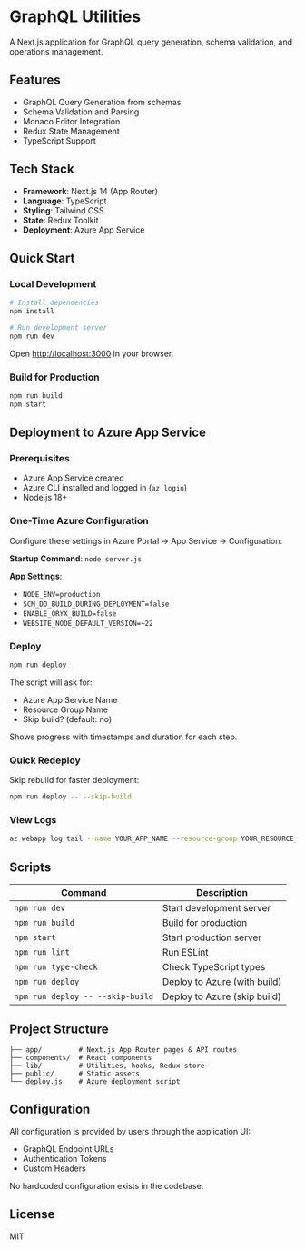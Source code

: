 # GraphQL Utilities

A Next.js application for GraphQL query generation, schema validation, and operations management.

## Features

- GraphQL Query Generation from schemas
- Schema Validation and Parsing
- Monaco Editor Integration
- Redux State Management
- TypeScript Support

## Tech Stack

- **Framework**: Next.js 14 (App Router)
- **Language**: TypeScript
- **Styling**: Tailwind CSS
- **State**: Redux Toolkit
- **Deployment**: Azure App Service

## Quick Start

### Local Development

```bash
# Install dependencies
npm install

# Run development server
npm run dev
```

Open [http://localhost:3000](http://localhost:3000) in your browser.

### Build for Production

```bash
npm run build
npm start
```

## Deployment to Azure App Service

### Prerequisites

- Azure App Service created
- Azure CLI installed and logged in (`az login`)
- Node.js 18+

### One-Time Azure Configuration

Configure these settings in Azure Portal → App Service → Configuration:

**Startup Command**: `node server.js`

**App Settings**:
- `NODE_ENV=production`
- `SCM_DO_BUILD_DURING_DEPLOYMENT=false`
- `ENABLE_ORYX_BUILD=false`
- `WEBSITE_NODE_DEFAULT_VERSION=~22`

### Deploy

```bash
npm run deploy
```

The script will ask for:
- Azure App Service Name
- Resource Group Name  
- Skip build? (default: no)

Shows progress with timestamps and duration for each step.

### Quick Redeploy

Skip rebuild for faster deployment:
```bash
npm run deploy -- --skip-build
```

### View Logs

```bash
az webapp log tail --name YOUR_APP_NAME --resource-group YOUR_RESOURCE_GROUP
```

## Scripts

| Command | Description |
|---------|-------------|
| `npm run dev` | Start development server |
| `npm run build` | Build for production |
| `npm start` | Start production server |
| `npm run lint` | Run ESLint |
| `npm run type-check` | Check TypeScript types |
| `npm run deploy` | Deploy to Azure (with build) |
| `npm run deploy -- --skip-build` | Deploy to Azure (skip build) |

## Project Structure

```
├── app/         # Next.js App Router pages & API routes
├── components/  # React components
├── lib/         # Utilities, hooks, Redux store
├── public/      # Static assets
└── deploy.js    # Azure deployment script
```

## Configuration

All configuration is provided by users through the application UI:
- GraphQL Endpoint URLs
- Authentication Tokens
- Custom Headers

No hardcoded configuration exists in the codebase.

## License

MIT
